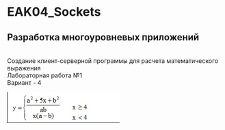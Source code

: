 # EAK04_Sockets
## Разработка многоуровневых приложений
<br/>Создание клиент-серверной программы для расчета математического выражения
<br/>Лабораторная работа №1
<br/>Вариант - 4

![primer](primer.PNG)

